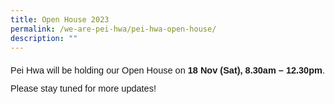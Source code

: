```yaml
---
title: Open House 2023
permalink: /we-are-pei-hwa/pei-hwa-open-house/
description: ""
---
```

<p style="font-size:14.5px; line-height:2;font-family:sans-serif;">Pei Hwa will be holding our Open House on <strong style="font-family:sans-serif;"> 18 Nov (Sat), 8.30am – 12.30pm</strong>. Please stay tuned for more updates!</p>